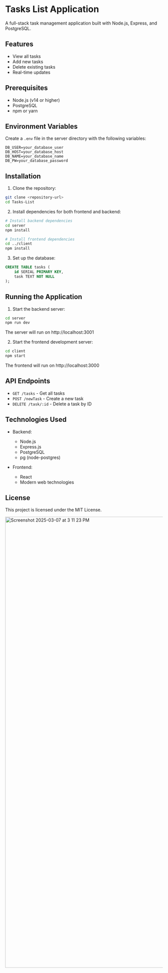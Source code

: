 # Tasks List Application

A full-stack task management application built with Node.js, Express, and PostgreSQL.

## Features

- View all tasks
- Add new tasks
- Delete existing tasks
- Real-time updates

## Prerequisites

- Node.js (v14 or higher)
- PostgreSQL
- npm or yarn

## Environment Variables

Create a `.env` file in the server directory with the following variables:

```env
DB_USER=your_database_user
DB_HOST=your_database_host
DB_NAME=your_database_name
DB_PW=your_database_password
```

## Installation

1. Clone the repository:
```bash
git clone <repository-url>
cd Tasks-List
```

2. Install dependencies for both frontend and backend:
```bash
# Install backend dependencies
cd server
npm install

# Install frontend dependencies
cd ../client
npm install
```

3. Set up the database:
```sql
CREATE TABLE tasks (
    id SERIAL PRIMARY KEY,
    task TEXT NOT NULL
);
```

## Running the Application

1. Start the backend server:
```bash
cd server
npm run dev
```
The server will run on http://localhost:3001

2. Start the frontend development server:
```bash
cd client
npm start
```
The frontend will run on http://localhost:3000

## API Endpoints

- `GET /tasks` - Get all tasks
- `POST /newTask` - Create a new task
- `DELETE /task/:id` - Delete a task by ID

## Technologies Used

- Backend:
  - Node.js
  - Express.js
  - PostgreSQL
  - pg (node-postgres)

- Frontend:
  - React
  - Modern web technologies

## License

This project is licensed under the MIT License.

<img width="1440" alt="Screenshot 2025-03-07 at 3 11 23 PM" src="https://github.com/user-attachments/assets/7ffecb23-7b0b-4663-b607-ec431bc77145" />
